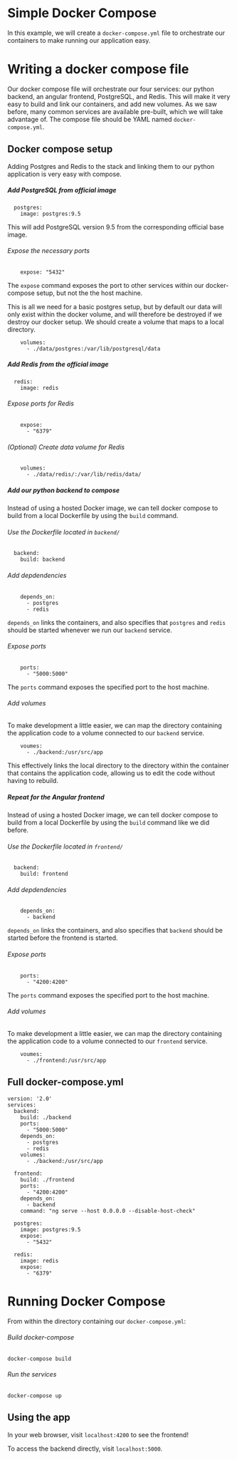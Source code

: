 # Simple Docker Compose

In this example, we will create a `docker-compose.yml` file to orchestrate our containers to make running our application easy.

# Writing a docker compose file

Our docker compose file will orchestrate our four services: our python backend, an angular frontend, PostgreSQL, and Redis. This will make it very easy to build and link our containers, and add new volumes. As we saw before, many common services are available pre-built, which we will take advantage of. The compose file should be YAML named `docker-compose.yml`.

## Docker compose setup

Adding Postgres and Redis to the stack and linking them to our python application is very easy with compose.

##### Add PostgreSQL from official image
```
  postgres:
    image: postgres:9.5
```
This will add PostgreSQL version 9.5 from the corresponding official base image.

###### Expose the necessary ports
```
    expose: "5432"
```

The `expose` command exposes the port to other services within our docker-compose setup, but not the the host machine.

This is all we need for a basic postgres setup, but by default our data will only exist within the docker volume, and will therefore be destroyed if we destroy our docker setup. We should create a volume that maps to a local directory.

```
    volumes:
      - ./data/postgres:/var/lib/postgresql/data
```

##### Add Redis from the official image
```
  redis:
    image: redis
```

###### Expose ports for Redis

```
    expose:
      - "6379"
```      
###### (Optional) Create data volume for Redis
```
    volumes:
      - ./data/redis/:/var/lib/redis/data/
```

##### Add our python backend to compose

Instead of using a hosted Docker image, we can tell docker compose to build from a local Dockerfile by using the `build` command.

###### Use the Dockerfile located in `backend/`

```
  backend:
    build: backend
```

###### Add depdendencies
```
    depends_on:
      - postgres
      - redis
```
`depends_on` links the containers, and also specifies that `postgres` and `redis` should be started whenever we run our `backend` service.

###### Expose ports
```
    ports:
      - "5000:5000"
```

The `ports` command exposes the specified port to the host machine.

###### Add volumes
To make development a little easier, we can map the directory containing the application code to a volume connected to our `backend` service.

```
    voumes:
      - ./backend:/usr/src/app
```

This effectively links the local directory to the directory within the container that contains the application code, allowing us to edit the code without having to rebuild.

##### Repeat for the Angular frontend

Instead of using a hosted Docker image, we can tell docker compose to build from a local Dockerfile by using the `build` command like we did before.

###### Use the Dockerfile located in `frontend/`

```
  backend:
    build: frontend
```

###### Add depdendencies
```
    depends_on:
      - backend
```
`depends_on` links the containers, and also specifies that `backend` should be started before the frontend is started.

###### Expose ports
```
    ports:
      - "4200:4200"
```

The `ports` command exposes the specified port to the host machine.

###### Add volumes
To make development a little easier, we can map the directory containing the application code to a volume connected to our `frontend` service.

```
    voumes:
      - ./frontend:/usr/src/app
```

## Full docker-compose.yml

```
version: '2.0'
services:
  backend:
    build: ./backend
    ports:
      - "5000:5000"
    depends_on:
      - postgres
      - redis
    volumes:
      - ./backend:/usr/src/app
  
  frontend:
    build: ./frontend
    ports:
      - "4200:4200"
    depends_on:
      - backend
    command: "ng serve --host 0.0.0.0 --disable-host-check"

  postgres:
    image: postgres:9.5
    expose:
      - "5432"

  redis:
    image: redis
    expose:
      - "6379"

```

# Running Docker Compose
From within the directory containing our `docker-compose.yml`:

###### Build docker-compose
```
docker-compose build
```

###### Run the services
```
docker-compose up
```

## Using the app

In your web browser, visit `localhost:4200` to see the frontend!

To access the backend directly, visit `localhost:5000`.
